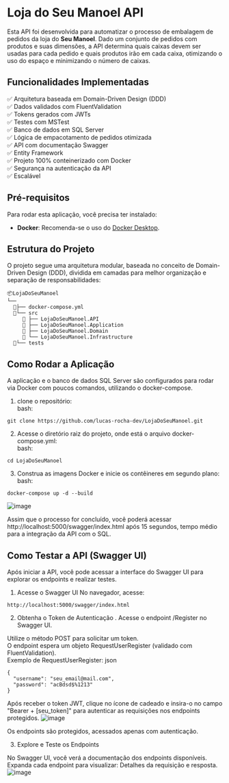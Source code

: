 # Loja do Seu Manoel API

Esta API foi desenvolvida para automatizar o processo de embalagem de pedidos da loja do **Seu Manoel**. Dado um conjunto de pedidos com produtos e suas dimensões, a API determina quais caixas devem ser usadas para cada pedido e quais produtos irão em cada caixa, otimizando o uso do espaço e minimizando o número de caixas.

## Funcionalidades Implementadas
✅ Arquitetura baseada em Domain-Driven Design (DDD) \
✅ Dados validados com FluentValidation \
✅ Tokens gerados com JWTs \
✅ Testes com MSTest \
✅ Banco de dados em SQL Server \
✅ Lógica de empacotamento de pedidos otimizada \
✅ API com documentação Swagger \
✅ Entity Framework \
✅ Projeto 100% conteinerizado com Docker \
✅ Segurança na autenticação da API  \
✅ Escalável

## Pré-requisitos

Para rodar esta aplicação, você precisa ter instalado:

- **Docker**: Recomenda-se o uso do [Docker Desktop](https://www.docker.com/products/docker-desktop/).

## Estrutura do Projeto

O projeto segue uma arquitetura modular, baseada no conceito de Domain-Driven Design (DDD), dividida em camadas para melhor organização e separação de responsabilidades:

```plaintext
📦LojaDoSeuManoel
└── 
  📂├── docker-compose.yml
  📂└── src
     📂 ├── LojaDoSeuManoel.API              
     📂 ├── LojaDoSeuManoel.Application     
     📂 ├── LojaDoSeuManoel.Domain          
     📂 └── LojaDoSeuManoel.Infrastructure   
  📂└── tests                               
```
## Como Rodar a Aplicação

A aplicação e o banco de dados SQL Server são configurados para rodar via Docker com poucos comandos, utilizando o docker-compose.
1. clone o repositório: \
bash:
```plaintext
git clone https://github.com/lucas-rocha-dev/LojaDoSeuManoel.git
```

2. Acesse o diretório raiz do projeto, onde está o arquivo docker-compose.yml: \
bash:
```plaintext
cd LojaDoSeuManoel
```
3. Construa as imagens Docker e inicie os contêineres em segundo plano: \
bash:
```plaintext
docker-compose up -d --build
```
![image](https://github.com/user-attachments/assets/f18f2efa-aa20-4e34-85be-0d5a366632d7)

Assim que o processo for concluído, você poderá acessar http://localhost:5000/swagger/index.html após 15 segundos, tempo médio para a integração da API com o SQL.

## Como Testar a API (Swagger UI)
Após iniciar a API, você pode acessar a interface do Swagger UI para explorar os endpoints e realizar testes.
1. Acesse o Swagger UI
No navegador, acesse:
```plaintext
http://localhost:5000/swagger/index.html
```
2. Obtenha o Token de Autenticação
. Acesse o endpoint /Register no Swagger UI.

Utilize o método POST para solicitar um token. \
O endpoint espera um objeto RequestUserRegister (validado com FluentValidation). \
Exemplo de RequestUserRegister:
json
```
{
  "username": "seu_email@mail.com",
  "password": "acBdsd$%1213"
}
```

Após receber o token JWT, clique no ícone de cadeado e insira-o no campo "Bearer + [seu_token]" para autenticar as requisições nos endpoints protegidos.
![image](https://github.com/user-attachments/assets/e86641ee-368d-4a55-9465-47137a68153e)

Os endpoints são protegidos, acessados apenas com autenticação.

3. Explore e Teste os Endpoints

No Swagger UI, você verá a documentação dos endpoints disponíveis. Expanda cada endpoint para visualizar:
Detalhes da requisição e resposta.
![image](https://github.com/user-attachments/assets/00fb09d4-123b-4782-9200-96033a9dc98e)



